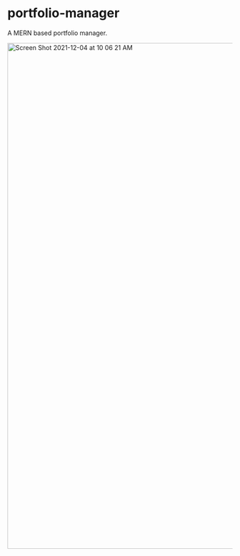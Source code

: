 # portfolio-manager

A MERN based portfolio manager.

<img width="1134" alt="Screen Shot 2021-12-04 at 10 06 21 AM" src="https://user-images.githubusercontent.com/23103606/144716379-20c4cd3d-8a6e-47b5-97fb-1d5ac433fdaf.png">
